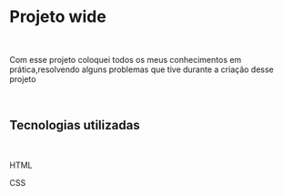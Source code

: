 <h1> Projeto wide </h1>
<br>
<p> Com esse projeto coloquei todos os meus conhecimentos em prática,resolvendo alguns problemas que tive durante a criação desse projeto</p>
<br>
<h2> Tecnologias utilizadas</h2>
<br>
<p> HTML</p>
<p> CSS</p>
